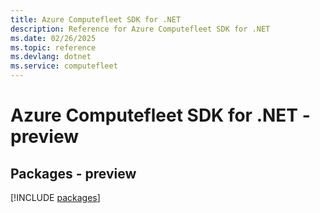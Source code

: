 ```yaml
---
title: Azure Computefleet SDK for .NET
description: Reference for Azure Computefleet SDK for .NET
ms.date: 02/26/2025
ms.topic: reference
ms.devlang: dotnet
ms.service: computefleet
---
```

# Azure Computefleet SDK for .NET - preview
## Packages - preview
[!INCLUDE [packages](computefleet-index.md)]